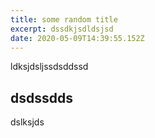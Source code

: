```yaml
---
title: some random title
excerpt: dssdkjsdldsjsd
date: 2020-05-09T14:39:55.152Z
---
```

ldksjdsljssdsddssd

## dsdssdds

dslksjds